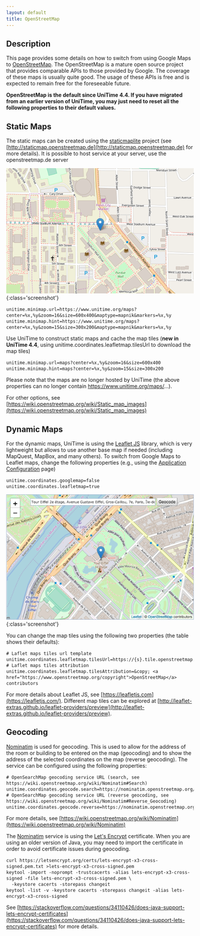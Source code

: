 ```yaml
---
layout: default
title: OpenStreetMap
---
```



## Description

This page provides some details on how to switch from using Google Maps to [OpenStreetMap](https://www.openstreetmap.org/). The OpenStreetMap is a mature open source project that provides comparable APIs to those provided by Google. The coverage of these maps is usually quite good. The usage of these APIs is free and is expected to remain free for the foreseeable future.

**OpenStreetMap is the default since UniTime 4.4. If you have migrated from an earlier version of UniTime, you may just need to reset all the following properties to their default values.**

## Static Maps

The static maps can be created using the [staticmaplite](https://github.com/dfacts/staticmaplite) project (see [http://staticmap.openstreetmap.de](http://staticmap.openstreetmap.de) for more details). It is possible to host service at your server, use the openstreetmap.de server


![OpenStreetMap](images/openstreetmap-1.png){:class='screenshot'}
```
unitime.minimap.url=https://www.unitime.org/maps?center=%x,%y&zoom=16&size=600x400&maptype=mapnik&markers=%x,%y
unitime.minimap.hint=https://www.unitime.org/maps?center=%x,%y&zoom=15&size=300x200&maptype=mapnik&markers=%x,%y
```

Use UniTime to construct static maps and cache the map tiles (**new in UniTime 4.4**, using unitime.coordinates.leafletmap.tilesUrl to download the map tiles)
```
unitime.minimap.url=maps?center=%x,%y&zoom=16&size=600x400
unitime.minimap.hint=maps?center=%x,%y&zoom=15&size=300x200
```

Please note that the maps are no longer hosted by UniTime (the above properties can no longer contain https://www.unitime.org/maps/...).

For other options, see [https://wiki.openstreetmap.org/wiki/Static_map_images](https://wiki.openstreetmap.org/wiki/Static_map_images)

## Dynamic Maps

For the dynamic maps, UniTime is using the [Leaflet JS](https://leafletjs.com) library, which is very lightweight but allows to use another base map if needed (including MapQuest, MapBox, and many others). To switch from Google Maps to Leaflet maps, change the following properties (e.g., using the [Application Configuration](application-configuration) page)
```
unitime.coordinates.googlemap=false
unitime.coordinates.leafletmap=true
```


![OpenStreetMap](images/openstreetmap-2.png){:class='screenshot'}

You can change the map tiles using the following two properties (the table shows their defaults):
```
# Laflet maps tiles url template
unitime.coordinates.leafletmap.tilesUrl=https://{s}.tile.openstreetmap.org/{z}/{x}/{y}.png
# Laflet maps tiles attribution
unitime.coordinates.leafletmap.tilesAttribution=&copy; <a href="https://www.openstreetmap.org/copyright">OpenStreetMap</a> contributors
```

For more details about Leaflet JS, see [https://leafletjs.com](https://leafletjs.com/). Different map tiles can be explored at [http://leaflet-extras.github.io/leaflet-providers/preview](http://leaflet-extras.github.io/leaflet-providers/preview).

## Geocoding

[Nominatim](https://nominatim.openstreetmap.org/) is used for geocoding. This is used to allow for the address of the room or building to be entered on the map (geocoding) and to show the address of the selected coordinates on the map (reverse geocoding). The service can be configured using the following properties:
```
# OpenSearchMap geocoding service URL (search, see https://wiki.openstreetmap.org/wiki/Nominatim#Search)
unitime.coordinates.geocode.search=https://nominatim.openstreetmap.org/search
# OpenSearchMap geocoding service URL (reverse geocoding, see https://wiki.openstreetmap.org/wiki/Nominatim#Reverse_Geocoding)
unitime.coordinates.geocode.reverse=https://nominatim.openstreetmap.org/reverse
```

For more details, see [https://wiki.openstreetmap.org/wiki/Nominatim](https://wiki.openstreetmap.org/wiki/Nominatim)

The [Nominatim](https://nominatim.openstreetmap.org/) service is using the [Let's Encrypt](https://letsencrypt.org/) certificate. When you are using an older version of Java, you may need to import the certificate in order to avoid certificate issues during geocoding.
```
curl https://letsencrypt.org/certs/lets-encrypt-x3-cross-signed.pem.txt >lets-encrypt-x3-cross-signed.pem
keytool -import -noprompt -trustcacerts -alias lets-encrypt-x3-cross-signed -file lets-encrypt-x3-cross-signed.pem \
  -keystore cacerts -storepass changeit
keytool -list -v -keystore cacerts -storepass changeit -alias lets-encrypt-x3-cross-signed
```

See [https://stackoverflow.com/questions/34110426/does-java-support-lets-encrypt-certificates](https://stackoverflow.com/questions/34110426/does-java-support-lets-encrypt-certificates) for more details.
